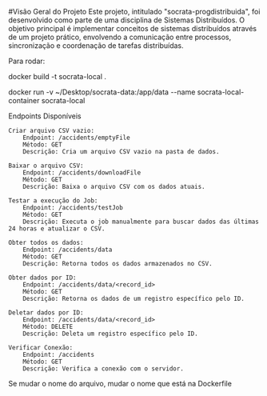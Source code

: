 #Visão Geral do Projeto
Este projeto, intitulado "socrata-progdistribuida", foi desenvolvido como parte de uma disciplina de Sistemas Distribuídos. O objetivo principal é implementar conceitos de sistemas distribuídos através de um projeto prático, envolvendo a comunicação entre processos, sincronização e coordenação de tarefas distribuídas.

Para rodar:

docker build -t socrata-local .

docker run -v ~/Desktop/socrata-data:/app/data --name socrata-local-container socrata-local

Endpoints Disponíveis

    Criar arquivo CSV vazio:
        Endpoint: /accidents/emptyFile
        Método: GET
        Descrição: Cria um arquivo CSV vazio na pasta de dados.

    Baixar o arquivo CSV:
        Endpoint: /accidents/downloadFile
        Método: GET
        Descrição: Baixa o arquivo CSV com os dados atuais.

    Testar a execução do Job:
        Endpoint: /accidents/testJob
        Método: GET
        Descrição: Executa o job manualmente para buscar dados das últimas 24 horas e atualizar o CSV.

    Obter todos os dados:
        Endpoint: /accidents/data
        Método: GET
        Descrição: Retorna todos os dados armazenados no CSV.

    Obter dados por ID:
        Endpoint: /accidents/data/<record_id>
        Método: GET
        Descrição: Retorna os dados de um registro específico pelo ID.

    Deletar dados por ID:
        Endpoint: /accidents/data/<record_id>
        Método: DELETE
        Descrição: Deleta um registro específico pelo ID.

    Verificar Conexão:
        Endpoint: /accidents
        Método: GET
        Descrição: Verifica a conexão com o servidor.

Se mudar o nome do arquivo, mudar o nome que está na Dockerfile
